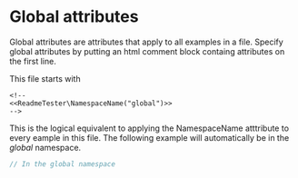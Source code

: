 <!--
<<ReadmeTester\NamespaceName("global")>>
-->

# Global attributes

Global attributes are attributes that apply to all examples in a file. Specify
global attributes by putting an html comment block containg attributes on the
first line.

This file starts with

```
<!--
<<ReadmeTester\NamespaceName("global")>>
-->
```

This is the logical equivalent to applying the NamespaceName atttribute to every
eample in this file. The following example will automatically be in the _global_
namespace.

```php
// In the global namespace
```

<!--
This hidden block is intended to validate that global attributes are applied

<<ReadmeTester\Example("to-import")>>
<<ReadmeTester\Ignore>>
```php
echo "global";
```

<<ReadmeTester\Example("Test global namespace")>>
<<ReadmeTester\Import("global:to-import")>>
<<ReadmeTester\ExpectOutput("global")>>
```php
```
-->
